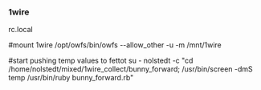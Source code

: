 ### 1wire

rc.local

#mount 1wire
/opt/owfs/bin/owfs --allow_other -u -m /mnt/1wire

#start pushing temp values to fettot
su - nolstedt -c "cd /home/nolstedt/mixed/1wire_collect/bunny_forward; /usr/bin/screen -dmS temp /usr/bin/ruby bunny_forward.rb"

